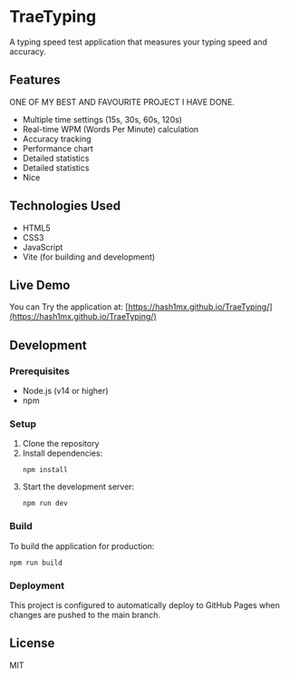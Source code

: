 # TraeTyping

A typing speed test application that measures your typing speed and accuracy.

## Features
 

  ONE OF MY BEST AND FAVOURITE PROJECT I HAVE DONE.
- Multiple time settings (15s, 30s, 60s, 120s)
- Real-time WPM (Words Per Minute) calculation
- Accuracy tracking
- Performance chart
- Detailed statistics
- Detailed statistics
- Nice
## Technologies Used

- HTML5
- CSS3
- JavaScript
- Vite (for building and development)

## Live Demo

You can Try the application at: [https://hash1mx.github.io/TraeTyping/](https://hash1mx.github.io/TraeTyping/)


## Development

### Prerequisites

- Node.js (v14 or higher)
- npm

### Setup

1. Clone the repository
2. Install dependencies:
   ```
   npm install
   ```
3. Start the development server:
   ```
   npm run dev
   ```

### Build

To build the application for production:

```
npm run build
```

### Deployment

This project is configured to automatically deploy to GitHub Pages when changes are pushed to the main branch.

## License

MIT
